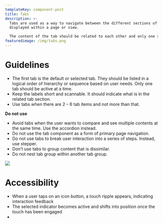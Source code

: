 ```yaml
---
templateKey: component-post
title: Tabs
description: >-
  Tabs are used as a way to navigate between the different sections of content
  displayed within a page or view.

  The content of the tab should be related to each other and only one section should be active at a time. 
featuredimage: /img/tabs.png
---
```

# **Guidelines**

* The first tab is the default or selected tab. They should be listed in a logical order of hierarchy or sequence based on user needs. Only one tab should be active at a time.
* Keep the labels short and scannable. It should indicate what is in the related tab section.
* Use tabs when there are 2 – 6 tab items and not more than that.

**Do not use**

* Avoid tabs when the user wants to compare and see multiple contents at the same time. Use the accordion instead.
* Do not use the tab component as a form of primary page navigation.
* Do not use tabs to break user interaction into a series of steps. Instead, use stepper.
* Don’t use tabs to group content that is dissimilar.
* Do not nest tab group within another tab group.

![](/img/tabs-default.png)

# **Accessibility**

* When a user taps on an icon button, a touch ripple appears, indicating interaction feedback
* The selected indicator becomes active and shifts into position once the touch has been engaged
* 
